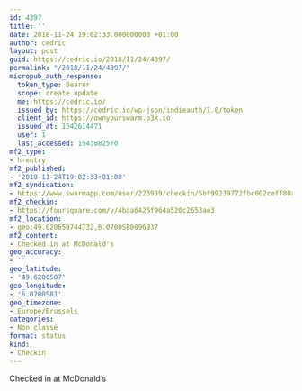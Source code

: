 ```yaml
---
id: 4397
title: ''
date: 2018-11-24 19:02:33.000000000 +01:00
author: cedric
layout: post
guid: https://cedric.io/2018/11/24/4397/
permalink: "/2018/11/24/4397/"
micropub_auth_response:
  token_type: Bearer
  scope: create update
  me: https://cedric.io/
  issued_by: https://cedric.io/wp-json/indieauth/1.0/token
  client_id: https://ownyourswarm.p3k.io
  issued_at: 1542614471
  user: 1
  last_accessed: 1543082570
mf2_type:
- h-entry
mf2_published:
- '2018-11-24T19:02:33+01:00'
mf2_syndication:
- https://www.swarmapp.com/user/223939/checkin/5bf99239772fbc002ceff80a
mf2_checkin:
- https://foursquare.com/v/4baa6426f964a520c2653ae3
mf2_location:
- geo:49.620650744732,6.0700580896937
mf2_content:
- Checked in at McDonald's
geo_accuracy:
- ''
geo_latitude:
- '49.6206507'
geo_longitude:
- '6.0700581'
geo_timezone:
- Europe/Brussels
categories:
- Non classé
format: status
kind:
- Checkin
---
```

Checked in at McDonald&rsquo;s